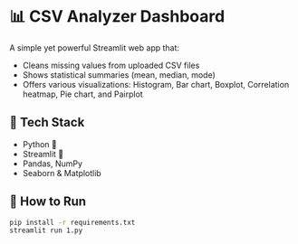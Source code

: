 # 📊 CSV Analyzer Dashboard

A simple yet powerful Streamlit web app that:
- Cleans missing values from uploaded CSV files
- Shows statistical summaries (mean, median, mode)
- Offers various visualizations: Histogram, Bar chart, Boxplot, Correlation heatmap, Pie chart, and Pairplot

## 🔧 Tech Stack
- Python 🐍
- Streamlit 🚀
- Pandas, NumPy
- Seaborn & Matplotlib

## 🚀 How to Run

```bash
pip install -r requirements.txt
streamlit run 1.py
